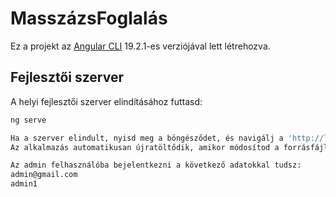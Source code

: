 # MasszázsFoglalás

Ez a projekt az [Angular CLI](https://github.com/angular/angular-cli) 19.2.1-es verziójával lett létrehozva.

## Fejlesztői szerver

A helyi fejlesztői szerver elindításához futtasd:

```bash
ng serve

Ha a szerver elindult, nyisd meg a böngésződet, és navigálj a 'http://localhost:4200/' címre.
Az alkalmazás automatikusan újratöltődik, amikor módosítod a forrásfájlokat.

Az admin felhasználóba bejelentkezni a következő adatokkal tudsz:
admin@gmail.com
admin1


